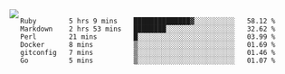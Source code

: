 

<a href="https://github.com/anuraghazra/github-readme-stats">
  <img align="left" src="https://github-readme-stats.vercel.app/api?username=kfly8&count_private=true&show_icons=true&theme=calm" />
</a>


<!--START_SECTION:waka-->

```text
Ruby        5 hrs 9 mins    ██████████████▓░░░░░░░░░░   58.12 %
Markdown    2 hrs 53 mins   ████████░░░░░░░░░░░░░░░░░   32.62 %
Perl        21 mins         █░░░░░░░░░░░░░░░░░░░░░░░░   03.99 %
Docker      8 mins          ▒░░░░░░░░░░░░░░░░░░░░░░░░   01.69 %
gitconfig   7 mins          ▒░░░░░░░░░░░░░░░░░░░░░░░░   01.46 %
Go          5 mins          ▒░░░░░░░░░░░░░░░░░░░░░░░░   01.07 %
```

<!--END_SECTION:waka-->

